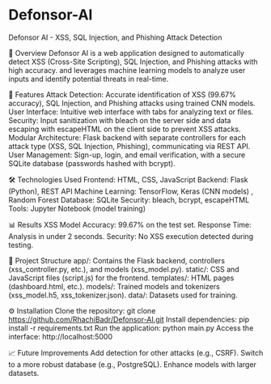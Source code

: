 # Defonsor-AI
Defonsor AI - XSS, SQL Injection, and Phishing Attack Detection

📜 Overview
Defonsor AI is a web application designed to automatically detect XSS (Cross-Site Scripting), SQL Injection, and Phishing attacks with high accuracy. and leverages machine learning models to analyze user inputs and identify potential threats in real-time.

🚀 Features
Attack Detection: Accurate identification of XSS (99.67% accuracy), SQL Injection, and Phishing attacks using trained CNN models.
User Interface: Intuitive web interface with tabs for analyzing text or files.
Security: Input sanitization with bleach on the server side and data escaping with escapeHTML on the client side to prevent XSS attacks.
Modular Architecture: Flask backend with separate controllers for each attack type (XSS, SQL Injection, Phishing), communicating via REST API.
User Management: Sign-up, login, and email verification, with a secure SQLite database (passwords hashed with bcrypt).

🛠️ Technologies Used
Frontend: HTML, CSS, JavaScript
Backend: Flask (Python), REST API
Machine Learning: TensorFlow, Keras (CNN models) , Random Forest
Database: SQLite
Security: bleach, bcrypt, escapeHTML
Tools: Jupyter Notebook (model training)

📊 Results
XSS Model Accuracy: 99.67% on the test set.
Response Time: Analysis in under 2 seconds.
Security: No XSS execution detected during testing.

📂 Project Structure
app/: Contains the Flask backend, controllers (xss_controller.py, etc.), and models (xss_model.py).
static/: CSS and JavaScript files (script.js) for the frontend.
templates/: HTML pages (dashboard.html, etc.).
models/: Trained models and tokenizers (xss_model.h5, xss_tokenizer.json).
data/: Datasets used for training.

⚙️ Installation
Clone the repository: git clone https://github.com/RhachiBadr/Defonsor-AI.git
Install dependencies: pip install -r requirements.txt
Run the application: python main.py
Access the interface: http://localhost:5000

📈 Future Improvements
Add detection for other attacks (e.g., CSRF).
Switch to a more robust database (e.g., PostgreSQL).
Enhance models with larger datasets.
